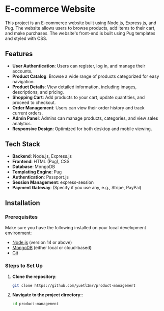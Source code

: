 # E-commerce Website

This project is an E-commerce website built using Node.js, Express.js, and Pug. The website allows users to browse products, add items to their cart, and make purchases. The website's front-end is built using Pug templates and styled with CSS.

## Features

- **User Authentication**: Users can register, log in, and manage their accounts.
- **Product Catalog**: Browse a wide range of products categorized for easy navigation.
- **Product Details**: View detailed information, including images, descriptions, and pricing.
- **Shopping Cart**: Add products to your cart, update quantities, and proceed to checkout.
- **Order Management**: Users can view their order history and track current orders.
- **Admin Panel**: Admins can manage products, categories, and view sales analytics.
- **Responsive Design**: Optimized for both desktop and mobile viewing.

## Tech Stack

- **Backend**: Node.js, Express.js
- **Frontend**: HTML (Pug), CSS
- **Database**: MongoDB
- **Templating Engine**: Pug
- **Authentication**: Passport.js
- **Session Management**: express-session
- **Payment Gateway**: (Specify if you use any, e.g., Stripe, PayPal)

## Installation

### Prerequisites

Make sure you have the following installed on your local development environment:

- [Node.js](https://nodejs.org/) (version 14 or above)
- [MongoDB](https://www.mongodb.com/) (either local or cloud-based)
- [Git](https://git-scm.com/)

### Steps to Set Up

1. **Clone the repository**:
   ```bash
   git clone https://github.com/yuetl3mr/product-management
   ```
2. **Navigate to the project directory:**:
    ```bash
   cd product-management
   ```

